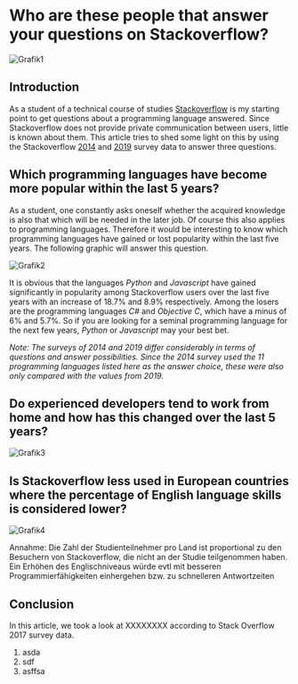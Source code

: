# Who are these people that answer your questions on Stackoverflow?
![Grafik1](https://i.imgur.com/IDcKI8N.png)

## Introduction
As a student of a technical course of studies [Stackoverflow](https://stackoverflow.com/) is my starting point to get questions about a programming language answered. Since Stackoverflow does not provide private communication between users, little is known about them. This article tries to shed some light on this by using the Stackoverflow [2014](https://drive.google.com/uc?export=download&id=0B0DL28AqnGsrempjMktvWFNaQzA) and [2019](https://drive.google.com/open?id=1QOmVDpd8hcVYqqUXDXf68UMDWQZP0wQV) survey data to answer three questions.

## Which programming languages have become more popular within the last 5 years?
As a student, one constantly asks oneself whether the acquired knowledge is also that which will be needed in the later job. Of course this also applies to programming languages. Therefore it would be interesting to know which programming languages have gained or lost popularity within the last five years. The following graphic will answer this question. 

![Grafik2](https://i.imgur.com/oxcyxsd.png)  

It is obvious that the languages *Python* and *Javascript* have gained significantly in popularity among Stackoverflow users over the last five years with an increase of 18.7% and 8.9% respectively. Among the losers are the programming languages *C#* and *Objective C*, which have a minus of 6% and 5.7%. So if you are looking for a seminal programming language for the next few years, *Python* or *Javascript* may your best bet.  

*Note: The surveys of 2014 and 2019 differ considerably in terms of questions and answer possibilities. Since the 2014 survey used the 11 programming languages listed here as the answer choice, these were also only compared with the values from 2019.*

## Do experienced developers tend to work from home and how has this changed over the last 5 years?
![Grafik3](https://i.imgur.com/NXf3m87.png)

## Is Stackoverflow less used in European countries where the percentage of English language skills is considered lower?
![Grafik4](https://i.imgur.com/OoYg7ua.png)

Annahme: Die Zahl der Studienteilnehmer pro Land ist proportional zu den Besuchern von Stackoverflow, die nicht an der Studie teilgenommen haben.
Ein Erhöhen des Englischniveaus würde evtl mit besseren Programmierfähigkeiten einhergehen bzw. zu schnelleren Antwortzeiten

## Conclusion
In this article, we took a look at XXXXXXXX according to Stack Overflow 2017 survey data.

1. asda
2. sdf
3. asffsa

